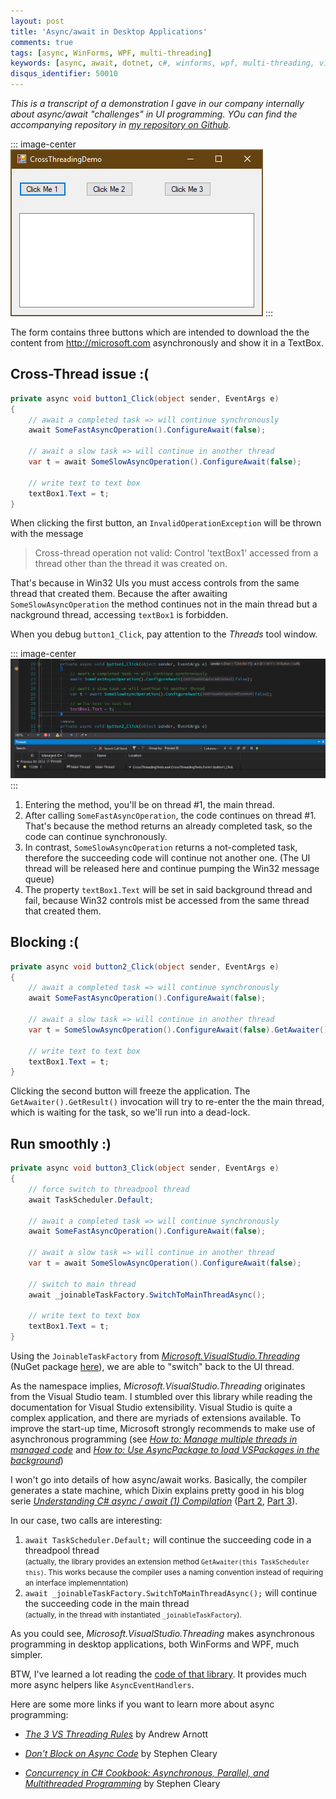 ```yaml
---
layout: post
title: 'Async/await in Desktop Applications'
comments: true
tags: [async, WinForms, WPF, multi-threading]
keywords: [async, await, dotnet, c#, winforms, wpf, multi-threading, visual studio]
disqus_identifier: 50010
---
```


_This is a transcript of a demonstration I gave in our company internally
about async/await "challenges" in UI programming. YOu can find the accompanying
repository in [my repository on Github](https://github.com/thoemmi/CrossThreadingTests)._

::: image-center
![Demo App](/files/archive/async-await-winforms-app.png "Demo App")
:::

The form contains three buttons which are intended to download the
the content from http://microsoft.com asynchronously and show it
in a TextBox.

## Cross-Thread issue :(

```csharp
private async void button1_Click(object sender, EventArgs e)
{
    // await a completed task => will continue synchronously
    await SomeFastAsyncOperation().ConfigureAwait(false);

    // await a slow task => will continue in another thread
    var t = await SomeSlowAsyncOperation().ConfigureAwait(false);

    // write text to text box
    textBox1.Text = t;
}
```

When clicking the first button, an `InvalidOperationException` will
be thrown with the message

> Cross-thread operation not valid: Control 'textBox1' accessed from a
> thread other than the thread it was created on.

That's because in Win32 UIs you must access controls from the same thread
that created them. Because the after awaiting `SomeSlowAsyncOperation`
the method continues not in the main thread but a nackground thread,
accessing `textBox1` is forbidden.

When you debug `button1_Click`, pay attention to the *Threads* tool window.

::: image-center
![Debugger](/files/archive/async-await-debugger.png "Debugger Thread Toolwindow")
:::

1. Entering the method, you'll be on thread #1, the main thread.
2. After calling `SomeFastAsyncOperation`, the code continues on thread #1.
   That's because the method returns an already completed task, so the code
   can continue synchronously.
3. In contrast, `SomeSlowAsyncOperation` returns a not-completed task, 
   therefore the succeeding code will continue not another one. (The UI thread
   will be released here and continue pumping the Win32 message queue)
4. The property `textBox1.Text` will be set in said background thread and
   fail, because Win32 controls mist be accessed from the same thread that
   created them.

## Blocking :(

```csharp
private async void button2_Click(object sender, EventArgs e)
{
    // await a completed task => will continue synchronously
    await SomeFastAsyncOperation().ConfigureAwait(false);

    // await a slow task => will continue in another thread
    var t = SomeSlowAsyncOperation().ConfigureAwait(false).GetAwaiter().GetResult();

    // write text to text box
    textBox1.Text = t;
}
```

Clicking the second button will freeze the application. The
`GetAwaiter().GetResult()` invocation will try to re-enter the
the main thread, which is waiting for the task, so we'll run into a dead-lock.

## Run smoothly :)

```csharp
private async void button3_Click(object sender, EventArgs e)
{
    // force switch to threadpool thread
    await TaskScheduler.Default;

    // await a completed task => will continue synchronously
    await SomeFastAsyncOperation().ConfigureAwait(false);

    // await a slow task => will continue in another thread
    var t = await SomeSlowAsyncOperation().ConfigureAwait(false);

    // switch to main thread
    await _joinableTaskFactory.SwitchToMainThreadAsync();

    // write text to text box
    textBox1.Text = t;
}
```

Using the `JoinableTaskFactory` from [_Microsoft.VisualStudio.Threading_](https://github.com/Microsoft/vs-threading)
(NuGet package [here](https://nuget.org/packages/Microsoft.VisualStudio.Threading)),
we are able to "switch" back to the UI thread.

As the namespace implies, _Microsoft.VisualStudio.Threading_ originates from
the Visual Studio team. I stumbled over this library while reading the documentation
for Visual Studio extensibility. Visual Studio is quite a complex application, and
there are myriads of extensions available. To improve the start-up time, Microsoft
strongly recommends to make use of asynchronous programming (see
[_How to: Manage multiple threads in managed code_](https://docs.microsoft.com/en-us/visualstudio/extensibility/managing-multiple-threads-in-managed-code?view=vs-2017)
and [_How to: Use AsyncPackage to load VSPackages in the background_](https://docs.microsoft.com/en-us/visualstudio/extensibility/how-to-use-asyncpackage-to-load-vspackages-in-the-background?view=vs-2017))

I won't go into details of how async/await works. Basically, the compiler generates
a state machine, which Dixin explains pretty good in his blog serie
[_Understanding C# async / await (1) Compilation_](https://weblogs.asp.net/dixin/understanding-c-sharp-async-await-1-compilation) 
([Part 2](https://weblogs.asp.net/dixin/understanding-c-sharp-async-await-2-awaitable-awaiter-pattern), 
[Part 3](https://weblogs.asp.net/dixin/understanding-c-sharp-async-await-3-runtime-context)).

In our case, two calls are interesting:

1. `await TaskScheduler.Default;` will continue the succeeding code in a threadpool thread<br>
   <small>(actually, the library provides an extension method `GetAwaiter(this TaskScheduler this)`.
   This works because the compiler uses a naming convention instead of requiring an interface implemenntation)</small>
2. `await _joinableTaskFactory.SwitchToMainThreadAsync();` will continue the succeeding code in the
   main thread <br><small>(actually, in the thread with instantiated `_joinableTaskFactory`).</small>

As you could see, _Microsoft.VisualStudio.Threading_ makes asynchronous programming
in desktop applications, both WinForms and WPF, much simpler.

BTW, I've learned a lot reading the [code of that library](https://github.com/Microsoft/vs-threading). It provides
much more async helpers like `AsyncEventHandlers`.

Here are some more links if you want to learn more about async programming:

* [_The 3 VS Threading Rules_](https://www.slideshare.net/aarnott/the-3-vs-threading-rules) by Andrew Arnott

* [_Don't Block on Async Code_](https://blog.stephencleary.com/2012/07/dont-block-on-async-code.html) by Stephen Cleary

* [_Concurrency in C# Cookbook: Asynchronous, Parallel, and Multithreaded Programming_](https://lesen.amazon.de/kp/embed?asin=B00KCY2CB4&preview=newtab&linkCode=kpe&ref_=cm_sw_r_kb_dp_WWQtCbZETE973) by Stephen Cleary
